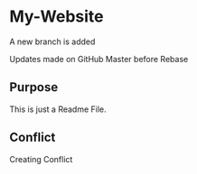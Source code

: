 # My-Website
A new branch is added

Updates made on GitHub Master before Rebase

## Purpose
 This is just a Readme File.
 
 ## Conflict
 Creating Conflict
